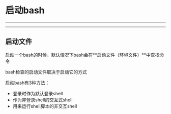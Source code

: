 # 启动bash

---

---

## 启动文件

启动一个bash的时候，默认情况下bash会在**启动文件（环境文件）**中查找命令

bash检查的启动文件取决于启动它的方式

启动bash有3种方法：

- 登录时作为默认登录shell
- 作为非登录shell的交互式shell
- 用来运行shell脚本的非交互shell

